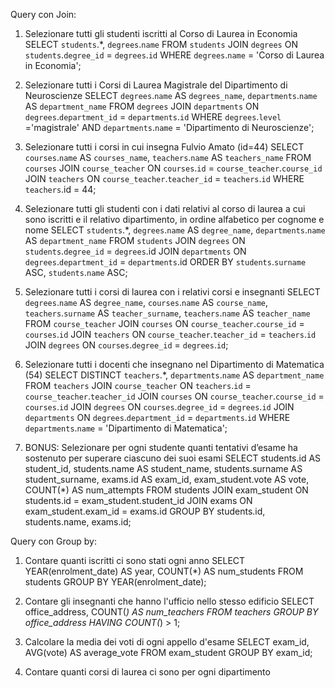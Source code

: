 Query con Join:
1. Selezionare tutti gli studenti iscritti al Corso di Laurea in Economia
SELECT `students`.*, `degrees`.`name`
FROM `students`
JOIN `degrees` ON `students`.`degree_id` = `degrees`.`id`
WHERE `degrees`.`name` = 'Corso di Laurea in Economia';

2. Selezionare tutti i Corsi di Laurea Magistrale del Dipartimento di Neuroscienze
SELECT `degrees`.`name` AS `degrees_name`, `departments`.`name` AS `department_name`
FROM `degrees`
JOIN `departments` ON `degrees`.`department_id` = `departments`.`id`
WHERE `degrees`.`level` ='magistrale' AND `departments`.`name` = 'Dipartimento di Neuroscienze';

3. Selezionare tutti i corsi in cui insegna Fulvio Amato (id=44)
SELECT `courses`.`name` AS `courses_name`, `teachers`.`name` AS `teachers_name`
FROM `courses`
JOIN `course_teacher` ON `courses`.`id` = `course_teacher`.`course_id`
JOIN `teachers` ON `course_teacher`.`teacher_id` = `teachers`.`id`
WHERE `teachers`.id = 44;

4. Selezionare tutti gli studenti con i dati relativi al corso di laurea a cui sono iscritti e il
  relativo dipartimento, in ordine alfabetico per cognome e nome
SELECT `students`.*, `degrees`.`name` AS `degree_name`, `departments`.`name` AS `department_name`
FROM `students`
JOIN `degrees` ON `students`.`degree_id` = `degrees`.id
JOIN `departments` ON `degrees`.`department_id` = `departments`.id
ORDER BY `students`.`surname` ASC, `students`.`name` ASC;

5. Selezionare tutti i corsi di laurea con i relativi corsi e insegnanti
SELECT `degrees`.`name` AS `degree_name`, `courses`.`name` AS `course_name`, `teachers`.`surname` AS `teacher_surname`, `teachers`.`name` AS `teacher_name`
FROM `course_teacher`
JOIN `courses` ON `course_teacher`.`course_id` = `courses`.`id`
JOIN `teachers` ON `course_teacher`.`teacher_id` = `teachers`.`id`
JOIN `degrees` ON `courses`.`degree_id` = `degrees`.`id`;

6. Selezionare tutti i docenti che insegnano nel Dipartimento di Matematica (54)
SELECT DISTINCT `teachers`.*, `departments`.`name` AS `department_name`
FROM `teachers`
JOIN `course_teacher` ON `teachers`.`id` = `course_teacher`.`teacher_id`
JOIN `courses` ON `course_teacher`.`course_id` = `courses`.`id`
JOIN `degrees` ON `courses`.`degree_id` = `degrees`.`id`
JOIN `departments` ON `degrees`.`department_id` = `departments`.`id`
WHERE `departments`.`name` = 'Dipartimento di Matematica';

7. BONUS: Selezionare per ogni studente quanti tentativi d’esame ha sostenuto per
  superare ciascuno dei suoi esami
SELECT students.id AS student_id, students.name AS student_name, students.surname AS student_surname, exams.id AS exam_id, exam_student.vote AS vote,
COUNT(*) AS num_attempts
FROM students
JOIN exam_student ON students.id = exam_student.student_id
JOIN exams ON exam_student.exam_id = exams.id
GROUP BY students.id, students.name, exams.id;

Query con Group by:
1. Contare quanti iscritti ci sono stati ogni anno
SELECT YEAR(enrolment_date) AS year, COUNT(*) AS num_students
FROM students
GROUP BY YEAR(enrolment_date);

2. Contare gli insegnanti che hanno l'ufficio nello stesso edificio
SELECT office_address, COUNT(*) AS num_teachers
FROM teachers
GROUP BY office_address
HAVING COUNT(*) > 1;

3. Calcolare la media dei voti di ogni appello d'esame
SELECT exam_id, AVG(vote) AS average_vote
FROM exam_student
GROUP BY exam_id;

4. Contare quanti corsi di laurea ci sono per ogni dipartimento



